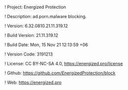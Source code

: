 ! Project: Energized Protection

! Description: ad.porn.malware blocking.

! Version: 6.32.0810.21.11.319.12

! Build Version: 21.11.319.12

! Build Date: Mon, 15 Nov 21 12:13:59 +06

! Version Code: 3191213

! License: CC BY-NC-SA 4.0, https://energized.pro/license

! Github: https://github.com/EnergizedProtection/block

! Web: https://energized.pro
